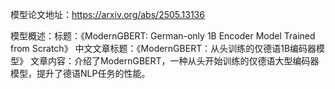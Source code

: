 模型论文地址：https://arxiv.org/abs/2505.13136

模型概述：标题：《ModernGBERT: German-only 1B Encoder Model Trained from Scratch》
中文文章标题：《ModernGBERT：从头训练的仅德语1B编码器模型》
文章内容：介绍了ModernGBERT，一种从头开始训练的仅德语大型编码器模型，提升了德语NLP任务的性能。
